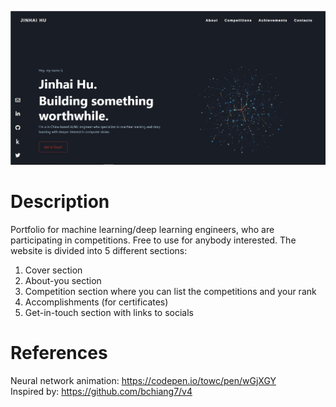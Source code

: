 ![cover screenshot](/media/portfolio-screenshot.JPG)

# Description
Portfolio for machine learning/deep learning engineers, who are participating in competitions. Free to use for anybody interested.
The website is divided into 5 different sections:
1. Cover section
2. About-you section 
3. Competition section where you can list the competitions and your rank
4. Accomplishments (for certificates)
5. Get-in-touch section with links to socials

# References
Neural network animation: https://codepen.io/towc/pen/wGjXGY  
Inspired by: https://github.com/bchiang7/v4
